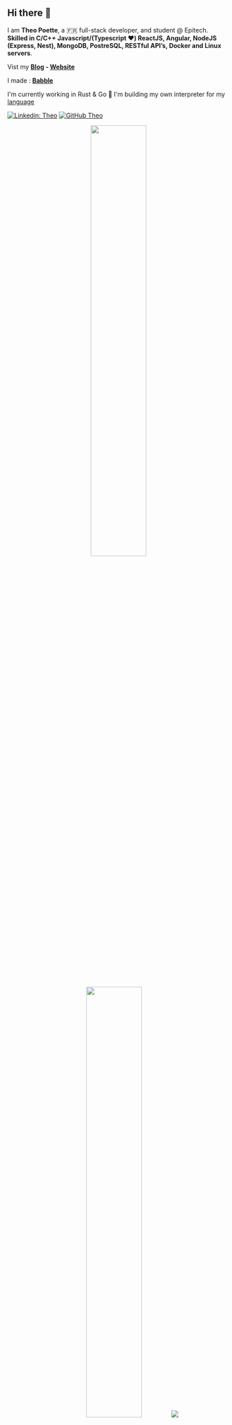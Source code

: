 ## Hi there 👋

I am **Theo Poette**,  a 🇫🇷   full-stack developer, and student @ Epitech. **Skilled in C/C++ Javascript/(Typescript ❤️) ReactJS, Angular, NodeJS (Express, Nest), MongoDB, PostreSQL, RESTful API’s, Docker and Linux servers**.

Vist my **[Blog](https://blog.theopoette.me) - [Website](https://theopoette.me)**

I made : **[Babble](https://babble.fr)**

I'm currently working in Rust & Go 🦀
I'm building my own interpreter for my [language](https://github.com/sisypheus/crust)

[![Linkedin: Theo](https://img.shields.io/badge/-Theo-blue?style=flat-square&logo=Linkedin&logoColor=white&link=https://www.linkedin.com/in/theo-poette/)](https://www.linkedin.com/in/theo-poette/)
[![GitHub Theo](https://img.shields.io/github/followers/sisypheus?label=follow&style=social)](https://github.com/sisypheus)


<p align="center">
  <img height="50%" width="auto" src ="https://github-readme-stats.vercel.app/api?username=sisypheus&show_icons=true&count_private=true&theme=darcula&hide_border=true&hide=issues,contribs&bg_color=00000000">
  <img height="50%" width="auto" src ="https://github-readme-stats.vercel.app/api/top-langs/?username=sisypheus&layout=compact&hide_border=true&theme=darcula&bg_color=00000000&langs_count=6&hide=jupyter%20notebook,tex,css,php">
  <img src ="https://github-readme-streak-stats.herokuapp.com?user=sisypheus&theme=darcula&hide_border=true&background=FFFFFF00">
  <br>
  <br>
</p>

<p align='center'>
  <a href="https://github.com/sisypheus/babble-website"><img src="https://github-readme-stats.vercel.app/api/pin/?username=sisypheus&repo=babble-website&theme=dracula&show_icons=true"></a>
  <a href="https://github.com/sisypheus/artnet"><img src="https://github-readme-stats.vercel.app/api/pin/?username=sisypheus&repo=artnet&theme=dracula&show_icons=true"></a>
  <a href="https://github.com/sisypheus/rust_cms"><img src="https://github-readme-stats.vercel.app/api/pin/?username=sisypheus&repo=rust_cms&theme=dracula&show_icons=true"></a>
  <a href="https://github.com/sisypheus/blog"><img src="https://github-readme-stats.vercel.app/api/pin/?username=sisypheus&repo=blog&theme=dracula&show_icons=true"></a>
  <a href="https://github.com/sisypheus/crust"><img src="https://github-readme-stats.vercel.app/api/pin/?username=sisypheus&repo=crust&theme=monokai&show_icons=true"></a>
</p>
  
